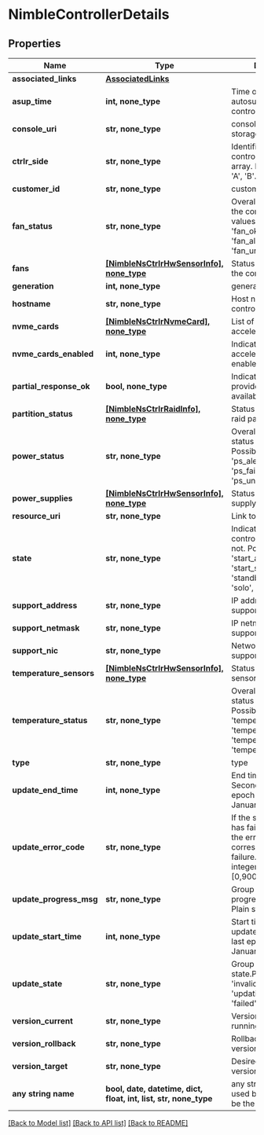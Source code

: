 # NimbleControllerDetails


## Properties
Name | Type | Description | Notes
------------ | ------------- | ------------- | -------------
**associated_links** | [**AssociatedLinks**](AssociatedLinks.md) |  | [optional] 
**asup_time** | **int, none_type** | Time of the last autosupport by the controller. | [optional] 
**console_uri** | **str, none_type** | consoleUri for detailed storage object | [optional] 
**ctrlr_side** | **str, none_type** | Identifies which controller this is on its array. Possible values: &#39;A&#39;, &#39;B&#39;. | [optional] 
**customer_id** | **str, none_type** | customerId | [optional] 
**fan_status** | **str, none_type** | Overall fan status for the controller. Possible values: &#39;fan_failed&#39;, &#39;fan_okay&#39;, &#39;fan_alerted&#39;, &#39;fan_unknown&#39;. | [optional] 
**fans** | [**[NimbleNsCtrlrHwSensorInfo], none_type**](NimbleNsCtrlrHwSensorInfo.md) | Status for each fan in the controller. | [optional] 
**generation** | **int, none_type** | generation | [optional] 
**hostname** | **str, none_type** | Host name for the controller. | [optional] 
**nvme_cards** | [**[NimbleNsCtrlrNvmeCard], none_type**](NimbleNsCtrlrNvmeCard.md) | List of NVMe accelerator cards. | [optional] 
**nvme_cards_enabled** | **int, none_type** | Indicates if the NVMe accelerator card is enabled. | [optional] 
**partial_response_ok** | **bool, none_type** | Indicate that it is ok to provide partially available response. | [optional] 
**partition_status** | [**[NimbleNsCtrlrRaidInfo], none_type**](NimbleNsCtrlrRaidInfo.md) | Status of the system&#39;s raid partitions. | [optional] 
**power_status** | **str, none_type** | Overall power supply status for the controller. Possible values: &#39;ps_alerted&#39;, &#39;ps_okay&#39;, &#39;ps_failed&#39;, &#39;ps_unknown&#39;. | [optional] 
**power_supplies** | [**[NimbleNsCtrlrHwSensorInfo], none_type**](NimbleNsCtrlrHwSensorInfo.md) | Status for each power supply in the controller. | [optional] 
**resource_uri** | **str, none_type** | Link to the object URI | [optional] 
**state** | **str, none_type** | Indicates whether this controller is active or not. Possible values: &#39;start_active&#39;, &#39;start_standby&#39;, &#39;stale&#39;, &#39;standby&#39;, &#39;active&#39;, &#39;solo&#39;, &#39;none&#39;. | [optional] 
**support_address** | **str, none_type** | IP address used for support. | [optional] 
**support_netmask** | **str, none_type** | IP netmask used for support. | [optional] 
**support_nic** | **str, none_type** | Network card used for support. | [optional] 
**temperature_sensors** | [**[NimbleNsCtrlrHwSensorInfo], none_type**](NimbleNsCtrlrHwSensorInfo.md) | Status for temperature sensor in the controller. | [optional] 
**temperature_status** | **str, none_type** | Overall temperature status for the controller. Possible values: &#39;temperature_unknown&#39;, &#39;temperature_alerted&#39;, &#39;temperature_okay&#39;, &#39;temperature_fail&#39;. | [optional] 
**type** | **str, none_type** | type | [optional] 
**update_end_time** | **int, none_type** | End time of last update. Seconds since last epoch i.e. 00:00 January 1, 1970. | [optional] 
**update_error_code** | **str, none_type** | If the software update has failed, this indicates the error code corresponding to the failure. Non-negative integer in range [0,9000]. | [optional] 
**update_progress_msg** | **str, none_type** | Group update detailed progress message. Plain string. | [optional] 
**update_start_time** | **int, none_type** | Start time of last update. Seconds since last epoch i.e. 00:00 January 1, 1970. | [optional] 
**update_state** | **str, none_type** | Group update state.Possible values: &#39;invalid&#39;, &#39;normal&#39;, &#39;updating&#39;, &#39;timed_out&#39;, &#39;failed&#39;, &#39;paused&#39;. | [optional] 
**version_current** | **str, none_type** | Version of software running on the group. | [optional] 
**version_rollback** | **str, none_type** | Rollback software version for the group. | [optional] 
**version_target** | **str, none_type** | Desired software version for the group. | [optional] 
**any string name** | **bool, date, datetime, dict, float, int, list, str, none_type** | any string name can be used but the value must be the correct type | [optional]

[[Back to Model list]](../README.md#documentation-for-models) [[Back to API list]](../README.md#documentation-for-api-endpoints) [[Back to README]](../README.md)


